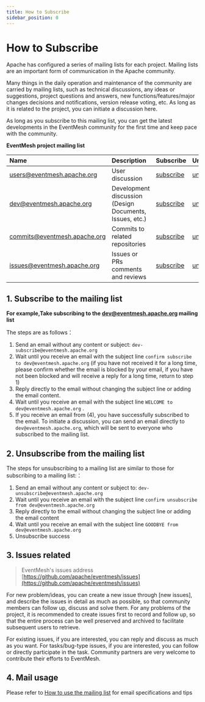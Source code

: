 ```yaml
---
title: How to Subscribe
sidebar_position: 0
---
```


# How to Subscribe

Apache has configured a series of mailing lists for each project. Mailing lists are an important form of communication in the Apache community.

Many things in the daily operation and maintenance of the community are carried by mailing lists, such as technical discussions, any ideas or suggestions, project questions and answers, new functions/features/major changes decisions and notifications, version release voting, etc. As long as it is related to the project, you can initiate a discussion here.

As long as you subscribe to this mailing list, you can get the latest developments in the EventMesh community for the first time and keep pace with the community.

**EventMesh project mailing list**

|Name|Description|Subscribe|Unsubscribe|Archive|
|:-----|:--------|:------|:-------|:-----|
| [users@eventmesh.apache.org](mailto:users@eventmesh.apache.org) | User discussion | [subscribe](mailto:users-subscribe@eventmesh.apache.org) | [unsubscribe](mailto:users-unsubscribe@eventmesh.apache.org) | [archive](http://mail-archives.apache.org/mod_mbox/eventmesh-users) |
| [dev@eventmesh.apache.org](mailto:dev@eventmesh.apache.org) | Development discussion (Design Documents, Issues, etc.) | [subscribe](mailto:dev-subscribe@eventmesh.apache.org) | [unsubscribe](mailto:dev-unsubscribe@eventmesh.apache.org) | [archive](http://mail-archives.apache.org/mod_mbox/eventmesh-dev) |
| [commits@eventmesh.apache.org](mailto:commits@eventmesh.apache.org) | Commits to related repositories | [subscribe](mailto:commits-subscribe@eventmesh.apache.org) | [unsubscribe](mailto:commits-unsubscribe@eventmesh.apache.org) | [archive](http://mail-archives.apache.org/mod_mbox/eventmesh-commits) |
| issues@eventmesh.apache.org | Issues or PRs comments and reviews | [subscribe](mailto:issues-subscribe@eventmesh.apache.org) | [unsubscribe](mailto:issues-unsubscribe@eventmesh.apache.org) | [archive](https://lists.apache.org/list.html?issues@eventmesh.apache.org) |



## 1. Subscribe to the mailing list
**For example,Take subscribing to the dev@eventmesh.apache.org mailing list**

The steps are as follows：
 1. Send an email without any content or subject:  `dev-subscribe@eventmesh.apache.org`
 2. Wait until you receive an email with the subject line `confirm subscribe to dev@eventmesh.apache.org` (if you have not received it for a long time, please confirm whether the email is blocked by your email, if you have not been blocked and will receive a reply for a long time, return to step 1)
 3. Reply directly to the email without changing the subject line or adding the email content.
 4. Wait until you receive an email with the subject line `WELCOME to dev@eventmesh.apache.org` .
 5. If you receive an email from (4), you have successfully subscribed to the email. To initiate a discussion, you can send an email directly to `dev@eventmesh.apache.org`, which will be sent to everyone who subscribed to the mailing list.

## 2. Unsubscribe from the mailing list
The steps for unsubscribing to a mailing list are similar to those for subscribing to a mailing list:：
1. Send an email without any content or subject to: `dev-unsubscribe@eventmesh.apache.org`
2. Wait until you receive an email with the subject line `confirm unsubscribe from dev@eventmesh.apache.org` 
3. Reply directly to the email without changing the subject line or adding the email content
4. Wait until you receive an email with the subject line `GOODBYE from dev@eventmesh.apache.org`
5. Unsubscribe success


## 3. Issues related

> EventMesh's issues address [https://github.com/apache/eventmesh/issues](https://github.com/apache/eventmesh/issues)

For new problem/ideas, you can create a new issue through \[new issues\], and describe the issues in detail as much as possible, so that community members can follow up, discuss and solve them. For any problems of the project, it is recommended to create issues first to record and follow up, so that the entire process can be well preserved and archived to facilitate subsequent users to retrieve.

For existing issues, if you are interested, you can reply and discuss as much as you want. For tasks/bug-type issues, if you are interested, you can follow or directly participate in the task. Community partners are very welcome to contribute their efforts to EventMesh.


## 4. Mail usage 

Please refer to [How to use the mailing list](03-how-to-use-email.md) for email specifications and tips

